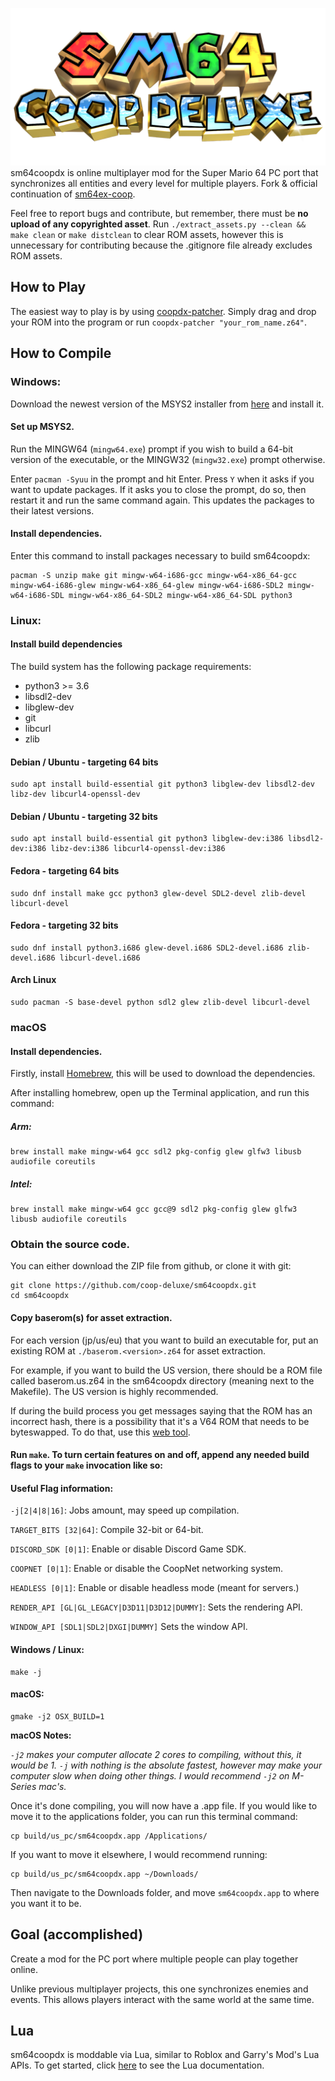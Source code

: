 ![sm64coopdx Logo](textures/segment2/custom_coopdx_logo.rgba32.png)
sm64coopdx is online multiplayer mod for the Super Mario 64 PC port that synchronizes all entities and every level for multiple players. Fork & official continuation of [sm64ex-coop](https://github.com/djoslin0/sm64ex-coop). 

Feel free to report bugs and contribute, but remember, there must be **no upload of any copyrighted asset**. 
Run `./extract_assets.py --clean && make clean` or `make distclean` to clear ROM assets, however this is unnecessary for contributing because the .gitignore file already excludes ROM assets.

## How to Play

The easiest way to play is by using [coopdx-patcher](https://github.com/coop-deluxe/coopdx-patcher/releases/latest/download/coopdx-patcher.zip). Simply drag and drop your ROM into the program or run `coopdx-patcher "your_rom_name.z64"`.

## How to Compile

### Windows:

Download the newest version of the MSYS2 installer from [here](https://github.com/msys2/msys2-installer/releases) and install it.

#### Set up MSYS2.

Run the MINGW64 (`mingw64.exe`) prompt if you wish to build a 64-bit version of the executable, or the MINGW32 (`mingw32.exe`) prompt otherwise.

Enter `pacman -Syuu` in the prompt and hit Enter. Press `Y` when it asks if you want to update packages. If it asks you to close the prompt, do so, then restart it and run the same command again. This updates the packages to their latest versions.

#### Install dependencies.
Enter this command to install packages necessary to build sm64coopdx:

```
pacman -S unzip make git mingw-w64-i686-gcc mingw-w64-x86_64-gcc mingw-w64-i686-glew mingw-w64-x86_64-glew mingw-w64-i686-SDL2 mingw-w64-i686-SDL mingw-w64-x86_64-SDL2 mingw-w64-x86_64-SDL python3
```

### Linux:

#### Install build dependencies
The build system has the following package requirements:

* python3 >= 3.6
* libsdl2-dev
* libglew-dev
* git
* libcurl
* zlib

#### Debian / Ubuntu - targeting 64 bits
```
sudo apt install build-essential git python3 libglew-dev libsdl2-dev libz-dev libcurl4-openssl-dev
```
#### Debian / Ubuntu - targeting 32 bits
```
sudo apt install build-essential git python3 libglew-dev:i386 libsdl2-dev:i386 libz-dev:i386 libcurl4-openssl-dev:i386
```
#### Fedora - targeting 64 bits
```
sudo dnf install make gcc python3 glew-devel SDL2-devel zlib-devel libcurl-devel
```
#### Fedora - targeting 32 bits
```
sudo dnf install python3.i686 glew-devel.i686 SDL2-devel.i686 zlib-devel.i686 libcurl-devel.i686
```
#### Arch Linux
```
sudo pacman -S base-devel python sdl2 glew zlib-devel libcurl-devel
```

### macOS
#### Install dependencies.

Firstly, install [Homebrew](https://brew.sh), this will be used to download the dependencies.

After installing homebrew, open up the Terminal application, and run this command:

##### Arm:
```
brew install make mingw-w64 gcc sdl2 pkg-config glew glfw3 libusb audiofile coreutils
```
##### Intel:
```
brew install make mingw-w64 gcc gcc@9 sdl2 pkg-config glew glfw3 libusb audiofile coreutils
```

### Obtain the source code.
You can either download the ZIP file from github, or clone it with git:
```
git clone https://github.com/coop-deluxe/sm64coopdx.git
cd sm64coopdx
```

#### Copy baserom(s) for asset extraction.
For each version (jp/us/eu) that you want to build an executable for, put an existing ROM at `./baserom.<version>.z64` for asset extraction.

For example, if you want to build the US version, there should be a ROM file called baserom.us.z64 in the sm64coopdx directory (meaning next to the Makefile). The US version is highly recommended.

If during the build process you get messages saying that the ROM has an incorrect hash, there is a possibility that it's a V64 ROM that needs to be byteswapped. To do that, use this [web tool](https://hack64.net/tools/swapper.php).

#### Run `make`. To turn certain features on and off, append any needed build flags to your `make` invocation like so:

#### Useful Flag information:
`-j[2|4|8|16]`: Jobs amount, may speed up compilation.

`TARGET_BITS [32|64]`: Compile 32-bit or 64-bit.

`DISCORD_SDK [0|1]`: Enable or disable Discord Game SDK.

`COOPNET [0|1]`: Enable or disable the CoopNet networking system.

`HEADLESS [0|1]`: Enable or disable headless mode (meant for servers.)

`RENDER_API [GL|GL_LEGACY|D3D11|D3D12|DUMMY]`: Sets the rendering API.

`WINDOW_API [SDL1|SDL2|DXGI|DUMMY]` Sets the window API.

#### Windows / Linux:
```
make -j
```
#### macOS:
```
gmake -j2 OSX_BUILD=1
```
**macOS Notes:**

*`-j2` makes your computer allocate 2 cores to compiling, without this, it would be 1. `-j` with nothing is the absolute fastest, however may make your computer slow when doing other things. I would recommend `-j2` on M-Series mac's.*

Once it's done compiling, you will now have a .app file. If you would like to move it to the applications folder, you can run this terminal command:

```
cp build/us_pc/sm64coopdx.app /Applications/
```

If you want to move it elsewhere, I would recommend running:

```
cp build/us_pc/sm64coopdx.app ~/Downloads/
```

Then navigate to the Downloads folder, and move `sm64coopdx.app` to where you want it to be.

## Goal (accomplished)
Create a mod for the PC port where multiple people can play together online.

Unlike previous multiplayer projects, this one synchronizes enemies and events. This allows players interact with the same world at the same time.

## Lua
sm64coopdx is moddable via Lua, similar to Roblox and Garry's Mod's Lua APIs. To get started, click [here](docs/lua/lua.md) to see the Lua documentation.
